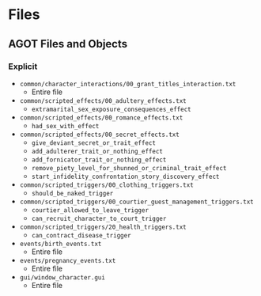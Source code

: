 # Files

## AGOT Files and Objects

### Explicit

* `common/character_interactions/00_grant_titles_interaction.txt`
  * Entire file
* `common/scripted_effects/00_adultery_effects.txt`
  * `extramarital_sex_exposure_consequences_effect`
* `common/scripted_effects/00_romance_effects.txt`
  * `had_sex_with_effect`
* `common/scripted_effects/00_secret_effects.txt`
  * `give_deviant_secret_or_trait_effect`
  * `add_adulterer_trait_or_nothing_effect`
  * `add_fornicator_trait_or_nothing_effect`
  * `remove_piety_level_for_shunned_or_criminal_trait_effect`
  * `start_infidelity_confrontation_story_discovery_effect`
* `common/scripted_triggers/00_clothing_triggers.txt`
  * `should_be_naked_trigger`
* `common/scripted_triggers/00_courtier_guest_management_triggers.txt`
  * `courtier_allowed_to_leave_trigger`
  * `can_recruit_character_to_court_trigger`
* `common/scripted_triggers/20_health_triggers.txt`
  * `can_contract_disease_trigger`
* `events/birth_events.txt`
  * Entire file
* `events/pregnancy_events.txt`
  * Entire file
* `gui/window_character.gui`
  * Entire file
